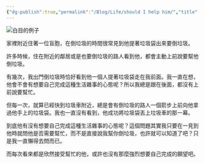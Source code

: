 ```yaml
---
{"dg-publish":true,"permalink":"/Blog/Life/should I help him/","title":"應該要幫助他嗎","tags":["blog","life"],"created":"2022-09-24"}
---
```



![白目的例子](https://2.bp.blogspot.com/-_1u3i7Tiq5c/VSzao_8rG9I/AAAAAAAAfFQ/kVWb35GBZu0/s1600/12_look.png)

家裡附近住著一位盲胞，在倒垃圾的時間很常見到他提著垃圾袋出來要倒垃圾。

許多時候，住在附近的鄰居或是也要倒垃圾的路人看到他，都會主動上前說要幫他倒垃圾。

有幾次，我出門倒垃圾時恰好看到他一個人提著垃圾袋走在我前面。我一直在想，他會不會有想要自己完成這種生活雜事的心態呢？所以我總是跟在後面，都沒有上前說要幫忙。

但每一次，就算已經快到垃圾車附近，總是會有倒垃圾的路人一個箭步上前向他拿過他手上的垃圾袋。我也一直沒有看到，他成功將垃圾袋丟上垃圾車的那一幕。

到底他有沒有想要自己完成這種生活雜事的心態呢？這個問題其實我只要在一見到他時就問他是否需要幫忙，而不是直接說我幫你倒垃圾，也許就可以知道了吧？只是我一直懶得去問而已。

而每次看來都是欣然接受幫忙的他，或許也沒有那麼強烈想要自己完成的願望吧。


